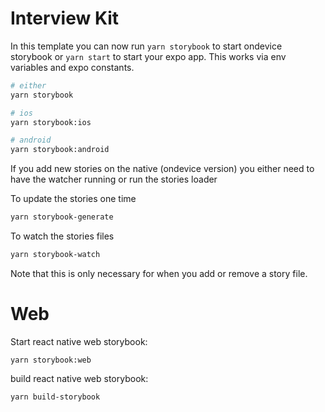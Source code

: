 # Interview Kit

In this template you can now run `yarn storybook` to start ondevice storybook or `yarn start` to start your expo app.
This works via env variables and expo constants.

```sh
# either
yarn storybook

# ios
yarn storybook:ios

# android
yarn storybook:android
```

If you add new stories on the native (ondevice version) you either need to have the watcher running or run the stories loader

To update the stories one time

```sh
yarn storybook-generate
```

To watch the stories files

```sh
yarn storybook-watch
```

Note that this is only necessary for when you add or remove a story file.

# Web

Start react native web storybook:

```
yarn storybook:web
```

build react native web storybook:

```sh
yarn build-storybook
```
